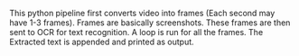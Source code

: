 This python pipeline first converts video into frames (Each second may have 1-3 frames). Frames are basically screenshots. These frames are then sent to OCR for text recognition. A loop is run for all the frames. The Extracted text is appended and printed as output.
